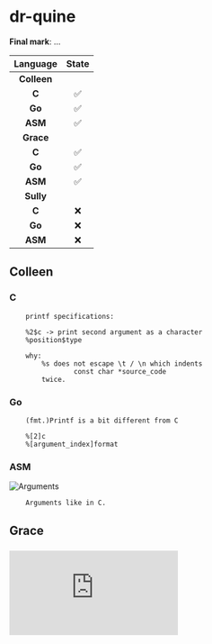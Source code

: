 # dr-quine

**Final mark**: ...

|Language|State|
|:---:|:---:|
|**Colleen**|
|**C**|✅|
|**Go**|✅|
|**ASM**|✅|
|**Grace**|
|**C**|✅|
|**Go**|✅|
|**ASM**|✅|
|**Sully**|
|**C**|❌|
|**Go**|❌|
|**ASM**|❌|


## Colleen

### C
```
	printf specifications:

	%2$c -> print second argument as a character
	%position$type

	why:
		%s does not escape \t / \n which indents
				const char *source_code
		twice.
```

### Go
```
	(fmt.)Printf is a bit different from C

	%[2]c
	%[argument_index]format
```

### ASM

![Arguments](https://raw.githubusercontent.com/c3b5aw/dr-quine/main/docs/images/j8hnpC.png)
```
	Arguments like in C.
```

## Grace

###
![std flib](https://www.plantation-productions.com/Webster/www.artofasm.com/DOS/ch13/CH13-10.html)